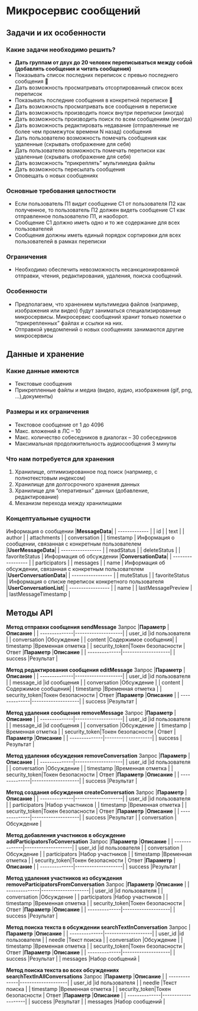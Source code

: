 Микросервис сообщений
====== 
## Задачи и их особенности
### Какие задачи необходимо решить?
* **Дать группам от двух до 20 человек переписываться между собой (добавлять сообщения и читать сообщения)**
* Показывать список последних переписок с превью последнего сообщения &#x1f680;
* Дать возможность просматривать отсортированный список всех переписок 
* Показывать последние сообщения в конкретной переписке &#x1f680;
* Дать возможность просматривать все сообщения в переписке 
* Дать возможность производить поиск внутри переписки (иногда)
* Дать возможность производить поиск по всем сообщениям (иногда)
* Дать возможность редактировать недавание (отправленные не более чем промежуток времени N назад) сообщения
* Дать пользователю возможность помечать  сообщения как удаленные (скрывать отображение для себя)
* Дать пользователю возможность помечать переписки как удаленные (скрывать отображение для себя)
* Дать возможность “прикреплять” мультимедиа файлы
* Дать возможность пересылать сообщения
* Оповещать о новых сообщениях

### Основные требования целостности
* Если пользователь П1 видит сообщение С1 от  пользователя П2 как полученное, то пользователь П2 должен видеть сообщение С1 как отправленное пользователю П1, и наоборот.
* Сообщение С1 должно иметь одно и то же содержание для всех пользователей
* Сообщения должны иметь единый порядок сортировки для всех пользователей в рамках переписки

### Ограничения
* Необходимо обеспечить невозможность несанкционированной отправки, чтения, редактирования, удаления, поиска сообщений.
### Особенности
* Предполагаем, что хранением  мультимедиа файлов (например, изображения или видео) будут заниматься специализированные микросервисы. Микросервис сообщений хранит только пометки о “прикрепленных” файлах и ссылки на них.
* Отправкой уведомлений о новых сообщениях занимаются другие микросервисы

## Данные и хранение
### Какие данные имеются
* Текстовые сообщения
* Прикрепленные файлы и медиа (видео, аудио, изображения (gif, png, ...),документы)

### Размеры и их ограничения
* Текстовое сообщение от 1 до 4096
* Макс. вложений в ЛС – 10 
* Макс. количество собеседников в диалогах – 30 собеседников
* Максимальная продолжительность аудиосообщения 3 минуты

### Что нам потребуется для хранения
1. Хранилище, оптимизированное под поиск (напрмиер, с полнотекстовым индексом)
2. Хранилище для долгосрочного хранения данных
3. Хранилище для  “оперативных” данных (добавление, редактирование)
4. Механизм перехода между хранилищами

### Концептуальные сущности
Информация о сообщении
|**MessageData**|
| ------------- |
| id            |
| text          |
| author        |
| attachments   |
| conversation  |
| timestamp     |
Информация о сообщении, связанная с конкретным пользователем
|**UserMessageData**|
| ----------------- |
| readStatus        |
| deleteStatus      |
| favoriteStatus    |
Информация об обсуждении
|**ConversationData**|
| -----------------  |
| participators      |
| messages           |
| name               |
Информация об обсуждении, связанная с конкретным пользователем
|**UserConversationData**|
| -----------------      |
| muteStatus             |
| favoriteStatus         |
Информация о списке переписок конкретного пользователя
|**UserConversationList**|
| -----------------      |
| name                   |
| lastMessagePreview     |
| lastMessageTimestamp   |

## Методы API
**Метод отправки сообщения sendMessage**
Запрос
|**Параметр**   |**Описание**        |
| --------------|--------------------|
| user_id       |id пользователя     |
| conversation  |Обсуждение          |
| content       |Содержимое сообщения|
| timestamp     |Временная отметка   |
| security_token|Токен безопасности  |
Ответ
|**Параметр**   |**Описание**        |
| --------------|--------------------|
| success       |Результат           |

**Метод редактирования сообщения editMessage**
Запрос
|**Параметр**   |**Описание**        |
| --------------|--------------------|
| user_id       |id пользователя     |
| message_id    |id сообщения        |
| conversation  |Обсуждение          |
| content       |Содержимое сообщения|
| timestamp     |Временная отметка   |
| security_token|Токен безопасности  |
Ответ
|**Параметр**   |**Описание**        |
| --------------|--------------------|
| success       |Результат           |

**Метод удаления сообщения removeMessage**
Запрос
|**Параметр**   |**Описание**        |
| --------------|--------------------|
| user_id       |id пользователя     |
| message_id    |id сообщения        |
| conversation  |Обсуждение          |
| timestamp     |Временная отметка   |
| security_token|Токен безопасности  |
Ответ
|**Параметр**   |**Описание**        |
| --------------|--------------------|
| success       |Результат           |

**Метод удаления обсуждения removeConversation**
Запрос
|**Параметр**   |**Описание**        |
| --------------|--------------------|
| user_id       |id пользователя     |
| conversation  |Обсуждение          |
| timestamp     |Временная отметка   |
| security_token|Токен безопасности  |
Ответ
|**Параметр**   |**Описание**        |
| --------------|--------------------|
| success       |Результат           |

**Метод создания обсуждения createConversation**
Запрос
|**Параметр**   |**Описание**        |
| --------------|--------------------|
| user_id       |id пользователя     |
| participators |Набор участников    |
| timestamp     |Временная отметка   |
| security_token|Токен безопасности  |
Ответ
|**Параметр**   |**Описание**        |
| --------------|--------------------|
| success       |Результат           |
| conversation  |Обсуждение          |

**Метод добавления участников в обсуждение addParticipatorsToConversation**
Запрос
|**Параметр**   |**Описание**        |
| --------------|--------------------|
| user_id       |id пользователя     |
| conversation  |Обсуждение          |
| participators |Набор участников    |
| timestamp     |Временная отметка   |
| security_token|Токен безопасности  |
Ответ
|**Параметр**   |**Описание**        |
| --------------|--------------------|
| success       |Результат           |

**Метод удаления участников из обсуждения removeParticipatorsFromConversation**
Запрос
|**Параметр**   |**Описание**        |
| --------------|--------------------|
| user_id       |id пользователя     |
| conversation  |Обсуждение          |
| participators |Набор участников    |
| timestamp     |Временная отметка   |
| security_token|Токен безопасности  |
Ответ
|**Параметр**   |**Описание**        |
| --------------|--------------------|
| success       |Результат           |

**Метод поиска текста в обсуждении searchTextInConversation**
Запрос
|**Параметр**   |**Описание**        |
| --------------|--------------------|
| user_id       |id пользователя     |
| needle        |Текст поиска        |
| conversation  |Обсуждение          |
| timestamp     |Временная отметка   |
| security_token|Токен безопасности  |
Ответ
|**Параметр**   |**Описание**        |
| --------------|--------------------|
| success       |Результат           |
| messages      |Набор сообщений     |

**Метод поиска текста во всех обсуждениях searchTextInAllConversations**
Запрос
|**Параметр**   |**Описание**        |
| --------------|--------------------|
| user_id       |id пользователя     |
| needle        |Текст поиска        |
| timestamp     |Временная отметка   |
| security_token|Токен безопасности  |
Ответ
|**Параметр**   |**Описание**        |
| --------------|--------------------|
| success       |Результат           |
| messages      |Набор сообщений     |
